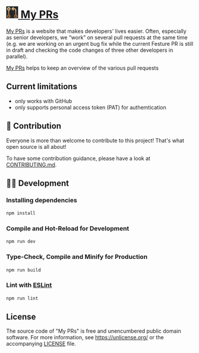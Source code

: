 # [<img title="My PRs Logo" src="https://raw.githubusercontent.com/FR-Webservices/my-prs/refs/heads/main/dev_assets/Logo.svg" height="32" /> My PRs](https://my-prs.com)

[My PRs](https://my-prs.com) is a website that makes developers' lives easier. Often, especially as senior developers, we “work” on several pull requests at the same time (e.g. we are working on an urgent bug fix while the current Festure PR is still in draft and checking the code changes of three other developers in parallel).

[My PRs](https://my-prs.com) helps to keep an overview of the various pull requests

## Current limitations

- only works with GitHub
- only supports personal access token (PAT) for authemtication

## 🤝 Contribution

Everyone is more than welcome to contribute to this project! That's what open source is all about!

To have some contribution guidance, please have a look at [CONTRIBUTING.md](./CONTRIBUTING.md).

## 🧑‍💻 Development

### Installing dependencies

```sh
npm install
```

### Compile and Hot-Reload for Development

```sh
npm run dev
```

### Type-Check, Compile and Minify for Production

```sh
npm run build
```

### Lint with [ESLint](https://eslint.org/)

```sh
npm run lint
```

##  License

The source code of "My PRs" is free and unencumbered public domain software. For more information, see <https://unlicense.org/> or the accompanying [LICENSE](./LICENSE) file.

